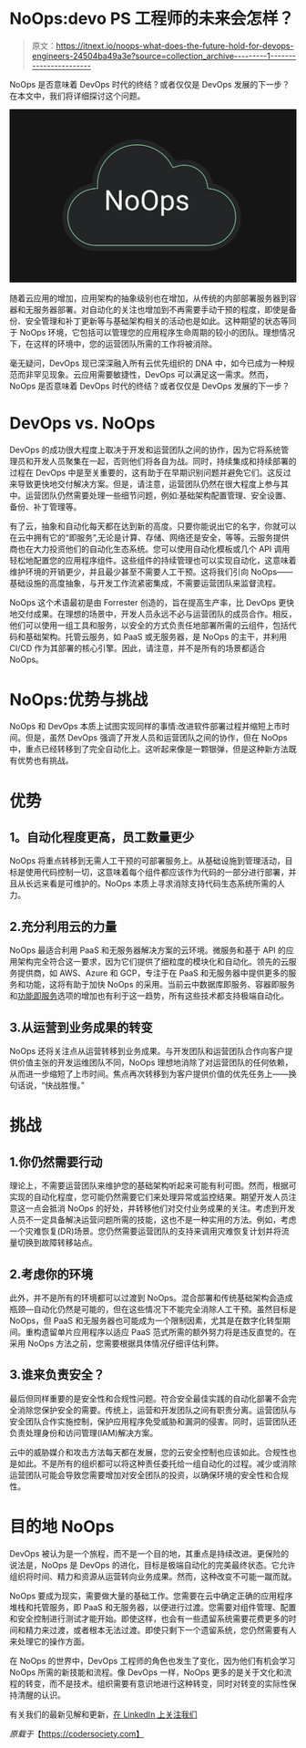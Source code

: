 # NoOps:devo PS 工程师的未来会怎样？

> 原文：<https://itnext.io/noops-what-does-the-future-hold-for-devops-engineers-24504ba49a3e?source=collection_archive---------1----------------------->

NoOps 是否意味着 DevOps 时代的终结？或者仅仅是 DevOps 发展的下一步？在本文中，我们将详细探讨这个问题。

![](img/9fa6486cebdaf786ae9a2aa1389341ac.png)

随着云应用的增加，应用架构的抽象级别也在增加，从传统的内部部署服务器到容器和无服务器部署。对自动化的关注也增加到不再需要手动干预的程度，即使是备份、安全管理和补丁更新等与基础架构相关的活动也是如此。这种期望的状态等同于 NoOps 环境，它包括可以管理您的应用程序生命周期的较小的团队。理想情况下，在这样的环境中，您的运营团队所需的工作将被消除。

毫无疑问，DevOps 现已深深融入所有云优先组织的 DNA 中，如今已成为一种规范而非罕见现象。云应用需要敏捷性，DevOps 可以满足这一需求。然而，NoOps 是否意味着 DevOps 时代的终结？或者仅仅是 DevOps 发展的下一步？

# DevOps vs. NoOps

DevOps 的成功很大程度上取决于开发和运营团队之间的协作，因为它将系统管理员和开发人员聚集在一起，否则他们将各自为战。同时，持续集成和持续部署的过程在 DevOps 中是至关重要的，这有助于在早期识别问题并避免它们。这反过来导致更快地交付解决方案。但是，请注意，运营团队仍然在很大程度上参与其中。运营团队仍然需要处理一些细节问题，例如:基础架构配置管理、安全设置、备份、补丁管理等。

有了云，抽象和自动化每天都在达到新的高度。只要你能说出它的名字，你就可以在云中拥有它的“即服务”,无论是计算、存储、网络还是安全，等等。云服务提供商也在大力投资他们的自动化生态系统。您可以使用自动化模板或几个 API 调用轻松地配置您的应用程序组件。这些组件的持续管理也可以实现自动化，这意味着维护环境的开销更少，并且最少甚至不需要人工干预。这将我们引向 NoOps——基础设施的高度抽象，与开发工作流紧密集成，不需要运营团队来监督流程。

NoOps 这个术语最初是由 Forrester 创造的，旨在提高生产率，比 DevOps 更快地交付成果。在理想的场景中，开发人员永远不必与运营团队的成员合作。相反，他们可以使用一组工具和服务，以安全的方式负责任地部署所需的云组件，包括代码和基础架构。托管云服务，如 PaaS 或无服务器，是 NoOps 的主干，并利用 CI/CD 作为其部署的核心引擎。因此，请注意，并不是所有的场景都适合 NoOps。

# NoOps:优势与挑战

NoOps 和 DevOps 本质上试图实现同样的事情:改进软件部署过程并缩短上市时间。但是，虽然 DevOps 强调了开发人员和运营团队之间的协作，但在 NoOps 中，重点已经转移到了完全自动化上。这听起来像是一颗银弹，但是这种新方法既有优势也有挑战。

# 优势

## **1。自动化程度更高，员工数量更少**

NoOps 将重点转移到无需人工干预的可部署服务上。从基础设施到管理活动，目标是使用代码控制一切，这意味着每个组件都应该作为代码的一部分进行部署，并且从长远来看是可维护的。NoOps 本质上寻求消除支持代码生态系统所需的人力。

## 2.充分利用云的力量

NoOps 最适合利用 PaaS 和无服务器解决方案的云环境。微服务和基于 API 的应用架构完全符合这一要求，因为它们提供了细粒度的模块化和自动化。领先的云服务提供商，如 AWS、Azure 和 GCP，专注于在 PaaS 和无服务器中提供更多的服务和功能，这将有助于加快 NoOps 的采用。当前云中数据库即服务、容器即服务和[功能即服务](https://azure.microsoft.com/en-in/services/functions/)选项的增加也有利于这一趋势，所有这些技术都支持极端自动化。

## 3.从运营到业务成果的转变

NoOps 还将关注点从运营转移到业务成果。与开发团队和运营团队合作向客户提供价值主张的开发运维团队不同，NoOps 理想地消除了对运营团队的任何依赖，从而进一步缩短了上市时间。焦点再次转移到为客户提供价值的优先任务上——换句话说，“快战胜慢。”

# 挑战

## 1.你仍然需要行动

理论上，不需要运营团队来维护您的基础架构听起来可能有利可图。然而，根据可实现的自动化程度，您可能仍然需要它们来处理异常或监控结果。期望开发人员注意这一点会抵消 NoOps 的好处，并转移他们对交付业务成果的关注。考虑到开发人员不一定具备解决运营问题所需的技能，这也不是一种实用的方法。例如，考虑一个灾难恢复(DR)场景。您仍然需要运营团队的支持来调用灾难恢复计划并将流量切换到故障转移站点。

## 2.考虑你的环境

此外，并不是所有的环境都可以过渡到 NoOps。混合部署和传统基础架构会造成瓶颈—自动化仍然是可能的，但在这些情况下不能完全消除人工干预。虽然目标是 NoOps，但 PaaS 和无服务器也可能成为一个限制因素，尤其是在数字化转型期间。重构遗留单片应用程序以适应 PaaS 范式所需的额外努力将是违反直觉的。在采用 NoOps 方法之前，您需要根据具体情况仔细评估利弊。

## 3.谁来负责安全？

最后但同样重要的是安全性和合规性问题。符合安全最佳实践的自动化部署不会完全消除您保护安全的需要。传统上，运营和开发团队之间有职责分离。运营团队与安全团队合作实施控制，保护应用程序免受威胁和漏洞的侵害。同时，运营团队还负责处理身份和访问管理(IAM)解决方案。

云中的威胁媒介和攻击方法每天都在发展，您的云安全控制也应该如此。合规性也是如此。不是所有的组织都可以将这种责任委托给一组自动化的过程。减少或消除运营团队可能会导致您需要增加对安全团队的投资，以确保环境的安全性和合规性。

# 目的地 NoOps

DevOps 被认为是一个旅程，而不是一个目的地，其重点是持续改进。更保险的说法是，NoOps 是 DevOps 的进化，目标是极端自动化的完美最终状态。它允许组织将时间、精力和资源从运营转向业务成果。然而，这种改变不可能一蹴而就。

NoOps 要成为现实，需要做大量的基础工作。您需要在云中确定正确的应用程序堆栈和托管服务，即 PaaS 和无服务器，以便进行过渡。您需要对组件管理、配置和安全控制进行测试才能开始。即使这样，也会有一些遗留系统需要花费更多的时间和精力来过渡，或者根本无法过渡。即使只剩下一个遗留系统，您仍然需要有人来处理它的操作方面。

在 NoOps 的世界中，DevOps 工程师的角色也发生了变化，因为他们有机会学习 NoOps 所需的新技能和流程。像 DevOps 一样，NoOps 更多的是关于文化和流程的转变，而不是技术。组织需要有意识地进行这种转变，同时对转变的实际性保持清醒的认识。

有关我们的最新见解和更新，[在 LinkedIn 上关注我们](https://www.linkedin.com/company/codersociety)

*原载于*【https://codersociety.com】
